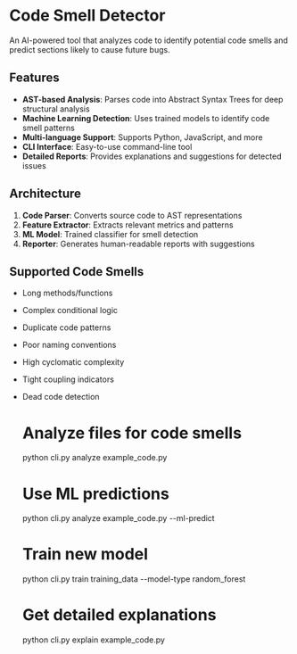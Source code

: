 # Code Smell Detector

An AI-powered tool that analyzes code to identify potential code smells and predict sections likely to cause future bugs.

## Features

- **AST-based Analysis**: Parses code into Abstract Syntax Trees for deep structural analysis
- **Machine Learning Detection**: Uses trained models to identify code smell patterns
- **Multi-language Support**: Supports Python, JavaScript, and more
- **CLI Interface**: Easy-to-use command-line tool
- **Detailed Reports**: Provides explanations and suggestions for detected issues

## Architecture

1. **Code Parser**: Converts source code to AST representations
2. **Feature Extractor**: Extracts relevant metrics and patterns
3. **ML Model**: Trained classifier for smell detection
4. **Reporter**: Generates human-readable reports with suggestions

## Supported Code Smells

- Long methods/functions
- Complex conditional logic
- Duplicate code patterns
- Poor naming conventions
- High cyclomatic complexity
- Tight coupling indicators
- Dead code detection


  # Analyze files for code smells
  python cli.py analyze example_code.py

  # Use ML predictions
  python cli.py analyze example_code.py --ml-predict

  # Train new model
  python cli.py train training_data --model-type random_forest

  # Get detailed explanations
  python cli.py explain example_code.py